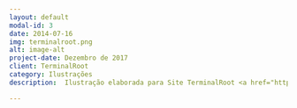 ```yaml
---
layout: default
modal-id: 3
date: 2014-07-16
img: terminalroot.png
alt: image-alt
project-date: Dezembro de 2017
client: TerminalRoot
category: Ilustrações
description:  Ilustração elaborada para Site TerminalRoot <a href="https://terminalroot.com.br">TerminalRoot</a>

---
```


